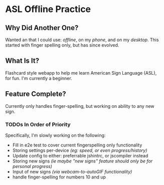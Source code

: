 # ASL Offline Practice

## Why Did Another One?
Wanted an that I could use: *offline*, on my *phone*, and on my *desktop*. This
started with finger spelling only, but has since evolved.

## What Is It?
Flashcard style webapp to help me learn American Sign Language (ASL), for fun.
I'm currently a beginner.

## Feature Complete?
Currently only handles finger-spelling, but working on ability to any new sign.

### TODOs In Order of Priority
Specifically, I'm slowly working on the following:
+ Fill in e2e test to cover current fingerspelling only functionality
+ Storing settings per-device _(eg: speed, or even progress/history)_
+ Update config to either: preferrable jshintrc, or jscompiler instead
+ Storing new signs _(ie maybe "new signs" feature should only be for
  personal progress)_
+ Input of new signs _(via webcam-to-autoGIF functionality)_
+ handle finger-spelling for numbers 10 and up
